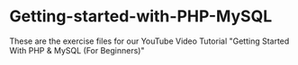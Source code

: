 # Getting-started-with-PHP-MySQL
These are the exercise files for our YouTube Video Tutorial "Getting Started With PHP &amp; MySQL (For Beginners)"

